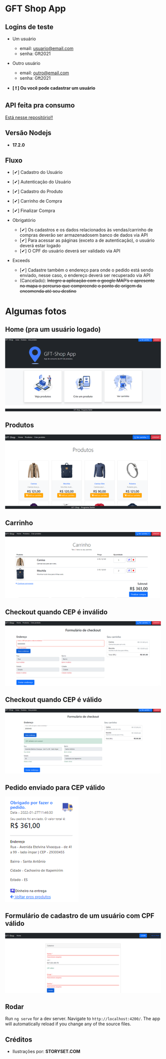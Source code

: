 # GFT Shop App


## Logins de teste
+ Um usuário
  + email: usuario@email.com
  + senha: Gft2021
+ Outro usuário
  + email: outro@email.com
  + senha: Gft2021

+ **[ ❗ ] Ou você pode cadastrar um usuário**

## API feita pra consumo
[Está nesse repositório!!](https://github.com/raquelvaladao/ecommerce-backend)


## Versão Nodejs
+ **17.2.0**

## Fluxo

+ [✔] Cadastro do Usuário
+ [✔] Autenticação do Usuário
+ [✔] Cadastro do Produto
+ [✔] Carrinho de Compra
+ [✔] Finalizar Compra 

+ Obrigatório
  + [✔] Os cadastros e  os  dados  relacionados  às  vendas/carrinho  de  compras  deverão ser armazenadosem  banco  de  dados via  API
  + [✔] Para acessar as páginas (exceto a de autenticação), o usuário deverá estar logado 
  + [✔] O CPF do usuário deverá ser validado via API
  
+ Exceeds
  + [✔] Cadastre  também  o  endereço  para  onde  o pedido  está  sendo  enviado,  nesse  caso,  o endereço deverá ser recuperado via API
  + (Cancelado): <s> Integre a aplicação com o google MAP’s e apresente no mapa o percurso que compreende o ponto de origem da encomenda até seu destino </s>


# Algumas fotos

## Home (pra um usuário logado)
![src/assets/home.png](src/assets/home.png) 

## Produtos
![src/assets/produtos.png](src/assets/produtos.png) 

## Carrinho
![src/assets/carrinho.png](src/assets/carrinho.png)  

## Checkout quando CEP é inválido
![src/assets/checkout-cep-invalido.png](src/assets/checkout-cep-invalido.png)  

## Checkout quando CEP é válido
![src/assets/checkout-cep-valido.png](src/assets/checkout-cep-valido.png)  
 
## Pedido enviado para CEP  válido
![src/assets/pedido-enviado.png](src/assets/pedido-enviado.png)  
 
## Formulário de cadastro de um usuário com CPF válido
![src/assets/cpf.png](src/assets/cpf.png) 

## Rodar
Run `ng serve` for a dev server. Navigate to `http://localhost:4200/`. The app will automatically reload if you change any of the source files.

## Créditos
+ Ilustrações por: **STORYSET.COM**


 
